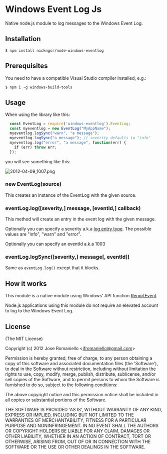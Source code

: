 # Windows Event Log Js

Native node.js module to log messages to the Windows Event Log.

## Installation

    $ npm install nickngsr/node-windows-eventlog

## Prerequisites

You need to have a compatible Visual Studio compiler installed, e.g.:

    $ npm i -g windows-build-tools


## Usage

When using the library like this:

```js
  const EventLog = require('windows-eventlog').EventLog;
  const myeventlog = new EventLog("MyAppName");
  myeventlog.logSync("warn", "a message");
  myeventlog.logSync("a message"); // severity defaults to "info"
  myeventlog.log("error", "a message", function(err) {
    if (err) throw err;
  });
```

you will see something like this:

![2012-04-09_1007.png](http://joseoncodecom.ipage.com/wp-content/uploads/images/2012-04-09_1007.png)

### new EventLog(source)

This creates an instance of the EventLog with the given source.


### eventLog.log([severity,] message, [eventId,] callback)

This method will create an entry in the event log with the given message.

Optionally you can specify a severity a.k.a [log entry type](http://msdn.microsoft.com/es-es/library/system.diagnostics.eventlogentrytype.aspx). The possible values are "info", "warn" and "error".

Optionally you can specify an eventId a.k.a 1003

### eventLog.logSync([severity,] message[, eventId])

Same as `eventLog.log()` except that it blocks.

## How it works

This module is a native module using Windows' API function [ReportEvent](https://msdn.microsoft.com/en-us/library/windows/desktop/aa363679.aspx). 

Node.js applications using this module do not require an elevated account to log to the Windows Event Log.

## License 

(The MIT License)

Copyright (c) 2012 Jose Romaniello &lt;jfromaniello@gmail.com&gt;

Permission is hereby granted, free of charge, to any person obtaining
a copy of this software and associated documentation files (the
'Software'), to deal in the Software without restriction, including
without limitation the rights to use, copy, modify, merge, publish,
distribute, sublicense, and/or sell copies of the Software, and to
permit persons to whom the Software is furnished to do so, subject to
the following conditions:

The above copyright notice and this permission notice shall be
included in all copies or substantial portions of the Software.

THE SOFTWARE IS PROVIDED 'AS IS', WITHOUT WARRANTY OF ANY KIND,
EXPRESS OR IMPLIED, INCLUDING BUT NOT LIMITED TO THE WARRANTIES OF
MERCHANTABILITY, FITNESS FOR A PARTICULAR PURPOSE AND NONINFRINGEMENT.
IN NO EVENT SHALL THE AUTHORS OR COPYRIGHT HOLDERS BE LIABLE FOR ANY
CLAIM, DAMAGES OR OTHER LIABILITY, WHETHER IN AN ACTION OF CONTRACT,
TORT OR OTHERWISE, ARISING FROM, OUT OF OR IN CONNECTION WITH THE
SOFTWARE OR THE USE OR OTHER DEALINGS IN THE SOFTWARE.
